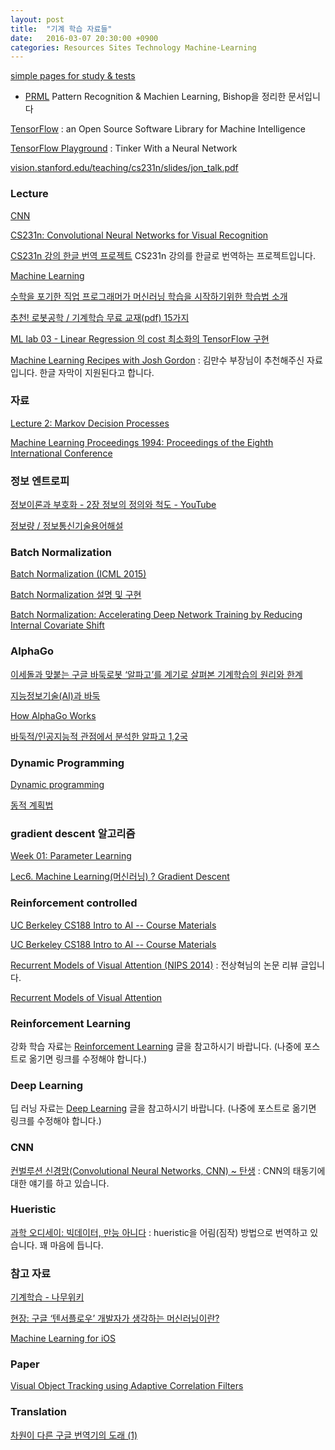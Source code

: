 ```yaml
---
layout: post
title:  "기계 학습 자료들"
date:   2016-03-07 20:30:00 +0900
categories: Resources Sites Technology Machine-Learning
---
```


[simple pages for study & tests](http://norman3.github.io)
  
* [PRML](http://norman3.github.io/prml/) Pattern Recognition & Machien Learning, Bishop을 정리한 문서입니다

[TensorFlow](https://www.tensorflow.org) : an Open Source Software Library for Machine Intelligence

[TensorFlow Playground](http://playground.tensorflow.org/) : Tinker With a Neural Network

[‎vision.stanford.edu/teaching/cs231n/slides/jon_talk.pdf](http://vision.stanford.edu/teaching/cs231n/slides/jon_talk.pdf)

### Lecture

[CNN](http://cs231n.stanford.edu/syllabus.html)

[CS231n: Convolutional Neural Networks for Visual Recognition](http://cs231n.stanford.edu)

[CS231n 강의 한글 번역 프로젝트](http://aikorea.org/cs231n/) CS231n 강의를 한글로 번역하는 프로젝트입니다. 

[Machine Learning](https://www.coursera.org/learn/machine-learning#syllabus)

[수학을 포기한 직업 프로그래머가 머신러닝 학습을 시작하기위한 학습법 소개](http://www.moreagile.net/2015/05/how-to-start-machine-learning-study.html)

[추천! 로봇공학 / 기계학습 무료 교재(pdf) 15가지](http://t-robotics.blogspot.kr/2015/01/pdf-15.html#.WGIJTbE6-uO)

[ML lab 03 - Linear Regression 의 cost 최소화의 TensorFlow 구현](https://www.youtube.com/watch?v=pHPmzTQ_e2o)

[Machine Learning Recipes with Josh Gordon](https://www.youtube.com/playlist?list=PLOU2XLYxmsIIuiBfYad6rFYQU_jL2ryal&app=desktop) : 김만수 부장님이 추천해주신 자료입니다. 한글 자막이 지원된다고 합니다. 

### 자료

[Lecture 2: Markov Decision Processes](http://www0.cs.ucl.ac.uk/staff/d.silver/web/Teaching_files/MDP.pdf)

[Machine Learning Proceedings 1994: Proceedings of the Eighth International Conference](https://books.google.co.kr/books?hl=ko&lr=&id=cEqjBQAAQBAJ&oi=fnd&pg=PA157&dq=reinforcement+learning&ots=E1srt8v2DL&sig=egdPIkLXHZ7vkqrchIPh16yOvrk#v=onepage&q=reinforcement%20learning&f=false)

### 정보 엔트로피

[정보이론과 부호화 - 2장 정보의 정의와 척도 - YouTube](https://www.youtube.com/watch?v=M5Ak4Kpu23Q)

[정보량 / 정보통신기술용어해설](http://www.ktword.co.kr/tree_menu_manager.php?id=781&m_temp1=3660)


### Batch Normalization

[Batch Normalization (ICML 2015)](http://sanghyukchun.github.io/88/)

[Batch Normalization 설명 및 구현](https://shuuki4.wordpress.com/2016/01/13/batch-normalization-설명-및-구현/)

[Batch Normalization: Accelerating Deep Network Training by Reducing Internal Covariate Shift](http://arxiv.org/abs/1502.03167)


### AlphaGo

[이세돌과 맞붙는 구글 바둑로봇 ‘알파고’를 계기로 살펴본 기계학습의 원리와 한계](http://www.venturesquare.net/716562)

[지능정보기술(AI)과 바둑](http://aibaduk.kr)

[How AlphaGo Works](https://www.dcine.com/2016/01/28/alphago/)

[바둑적/인공지능적 관점에서 분석한 알파고 1,2국](http://t-robotics.blogspot.kr/2016/03/12.html?m=1)

### Dynamic Programming

[Dynamic programming](https://en.wikipedia.org/wiki/Dynamic_programming)

[동적 계획법](https://ko.wikipedia.org/wiki/동적_계획법)

### gradient descent 알고리즘

[Week 01: Parameter Learning](http://goodtogreate.tistory.com/394)

[Lec6. Machine Learning(머신러닝) ? Gradient Descent](http://blog.naver.com/mypa3424/220542149463)

### Reinforcement controlled

[UC Berkeley CS188 Intro to AI -- Course Materials](http://ai.berkeley.edu/home.html)

[UC Berkeley CS188 Intro to AI -- Course Materials](http://ai.berkeley.edu/reinforcement.html)

[Recurrent Models of Visual Attention (NIPS 2014)](http://sanghyukchun.github.io/91/) : 전상혁님의 논문 리뷰 글입니다.

[Recurrent Models of Visual Attention](https://arxiv.org/abs/1406.6247)

### Reinforcement Learning

강화 학습 자료는 [Reinforcement Learning](../_draft/2016-12-27-Reinforcement-Learning.md) 글을 참고하시기 바랍니다. (나중에 포스트로 옮기면 링크를 수정해야 합니다.)

### Deep Learning

딥 러닝 자료는 [Deep Learning](../_draft/2016-10-30-Deep-Learning.md) 글을 참고하시기 바랍니다. (나중에 포스트로 옮기면 링크를 수정해야 합니다.)

### CNN 

[컨벌루션 신경망(Convolutional Neural Networks, CNN) ~ 탄생](http://blog.naver.com/msnayana/220781235541) : CNN의 태동기에 대한 얘기를 하고 있습니다. 

### Hueristic

[과학 오디세이: 빅데이터, 만능 아니다](http://v.media.daum.net/v/20161113211254798) : hueristic을 어림(짐작) 방법으로 번역하고 있습니다. 꽤 마음에 듭니다.

### 참고 자료

[기계학습 - 나무위키](https://namu.wiki/w/기계학습)

[현장: 구글 ‘텐서플로우’ 개발자가 생각하는 머신러닝이란?](http://www.bloter.net/archives/254962)

[Machine Learning for iOS](http://alexsosn.github.io/ml/2015/11/05/iOS-ML.html)

### Paper

[Visual Object Tracking using Adaptive Correlation Filters](http://www.cs.colostate.edu/~vision/publications/bolme_cvpr10.pdf)

### Translation

[차원이 다른 구글 번역기의 도래 (1)](http://newspeppermint.com/2016/12/31/ai-awakening/)